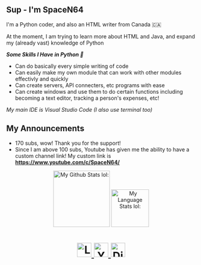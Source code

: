 ## Sup - I'm SpaceN64

I'm a Python coder, and also an HTML writer from Canada 🇨🇦

At the moment, I am trying to learn more about HTML and Java, and expand my (already vast) knowledge of Python

***Some Skills I Have in Python 🐍***
- Can do basically every simple writing of code
- Can easily make my own module that can work with other modules effectivly and quickly
- Can create servers, API connecters, etc programs with ease  
- Can create windows and use them to do certain functions including becoming a text editor, tracking a person's expenses, etc!

*My main IDE is Visual Studio Code (I also use terminal too)*

## My Announcements
- 170 subs, wow! Thank you for the support!
- Since I am above 100 subs, Youtube has given me the ability to have a custom channel link! My custom link is **https://www.youtube.com/c/SpaceN64/**


<!--Github Stats-->
<div align="center"> 

  <img height=150 src="https://github-readme-stats.vercel.app/api?username=SpaceN64&theme=github_dark&show_icons=true&hide=stars&hide_border=1&line_height=28&card_width=450&include_all_commits=true" alt="My Github Stats lol:" />
</a>

  <img height=100 src="https://github-readme-stats.vercel.app/api/top-langs/?username=SpaceN64&theme=github_dark&langs_count=10&layout=compact&hide_border=1" alt="My Language Stats lol:" />
</a>

<h1> <h1/>
  
<!--Link Buttons-->
<a href="https://linktr.ee/SpaceN64">
  <img alt="Linktree" width="auto" height="38" src="https://i.ibb.co/q7Yv5fP/button-linktree.png" />
</a>  
  
<a href="https://www.youtube.com/c/SpaceN64">
  <img alt="Youtube" width="auto" height="38" src="https://i.ibb.co/VDZrwHP/button-youtube.png" />
</a>
<a href="https://discords.com/bio/p/SpaceN64" />
  <img alt="Discord" width="auto" height="38" src="https://i.ibb.co/HNYR3Zp/button-discord-tag.png" />
